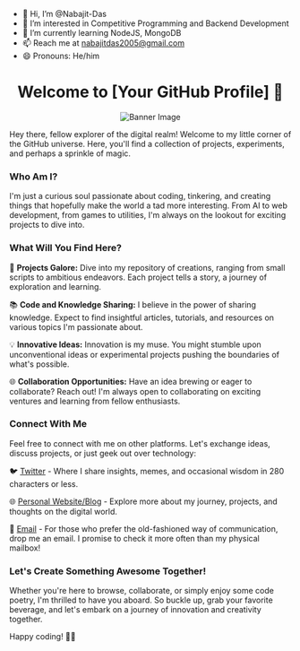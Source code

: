 - 👋 Hi, I’m @Nabajit-Das
- 👀 I’m interested in Competitive Programming and Backend Development
- 🌱 I’m currently learning NodeJS, MongoDB
- 📫 Reach me at nabajitdas2005@gmail.com
- 😄 Pronouns: He/him

<!-- Welcome Section -->
<h1 align="center">Welcome to [Your GitHub Profile] 👋</h1>

<p align="center">
  <img src="https://github.com/yourusername/yourrepo/raw/main/images/banner.jpg" alt="Banner Image">
</p>

Hey there, fellow explorer of the digital realm! Welcome to my little corner of the GitHub universe. Here, you'll find a collection of projects, experiments, and perhaps a sprinkle of magic.

<!-- Who Am I? Section -->
### Who Am I?

I'm just a curious soul passionate about coding, tinkering, and creating things that hopefully make the world a tad more interesting. From AI to web development, from games to utilities, I'm always on the lookout for exciting projects to dive into.

<!-- What Will You Find Here? Section -->
### What Will You Find Here?

🚀 **Projects Galore:** Dive into my repository of creations, ranging from small scripts to ambitious endeavors. Each project tells a story, a journey of exploration and learning.

📚 **Code and Knowledge Sharing:** I believe in the power of sharing knowledge. Expect to find insightful articles, tutorials, and resources on various topics I'm passionate about.

💡 **Innovative Ideas:** Innovation is my muse. You might stumble upon unconventional ideas or experimental projects pushing the boundaries of what's possible.

🌐 **Collaboration Opportunities:** Have an idea brewing or eager to collaborate? Reach out! I'm always open to collaborating on exciting ventures and learning from fellow enthusiasts.

<!-- Connect With Me Section -->
### Connect With Me

Feel free to connect with me on other platforms. Let's exchange ideas, discuss projects, or just geek out over technology:

🐦 [Twitter](https://twitter.com/YourTwitterHandle) - Where I share insights, memes, and occasional wisdom in 280 characters or less.

🌐 [Personal Website/Blog](https://www.yourwebsite.com) - Explore more about my journey, projects, and thoughts on the digital world.

📧 [Email](mailto:youremail@example.com) - For those who prefer the old-fashioned way of communication, drop me an email. I promise to check it more often than my physical mailbox!

<!-- Footer Section -->
### Let's Create Something Awesome Together!

Whether you're here to browse, collaborate, or simply enjoy some code poetry, I'm thrilled to have you aboard. So buckle up, grab your favorite beverage, and let's embark on a journey of innovation and creativity together.

Happy coding! 🚀✨

<!---
Nabajit-Das/Nabajit-Das is a ✨ special ✨ repository because its `README.md` (this file) appears on your GitHub profile.
You can click the Preview link to take a look at your changes.
--->
